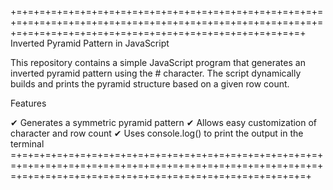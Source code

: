 +=+=+=+=+=+=+=+=+=+=+=+=+=+=+=+=+=+=+=+=+=+=+=+=+=+=+=+=+=+=+=+=+=+=+=+=+=+=+=+=+=+=+=+=+=+=+=+=+=+=+=+=+=+=+=+=+=+=+=+=+=+=+=+=+=+=+=+=+=+=+=+=+=+=+=+=+=+=+=+
Inverted Pyramid Pattern in JavaScript

This repository contains a simple JavaScript program that generates an inverted pyramid pattern using the # character. The script dynamically builds and prints the pyramid structure based on a given row count.

Features 

✔ Generates a symmetric pyramid pattern
✔ Allows easy customization of character and row count 
✔ Uses console.log() to print the output in the terminal
=+=+=+=+=+=+=+=+=+=+=+=+=+=+=+=+=+=+=+=+=+=+=+=+=+=+=+=+=+=+=+=+=+=+=+=+=+=+=+=+=+=+=+=+=+=+=+=+=+=+=+=+=+=+=+=+=+=+=+=+=+=+=+=+=+=+=+=+=+=+=+=+=+=+=+=+=+=+=+=+
